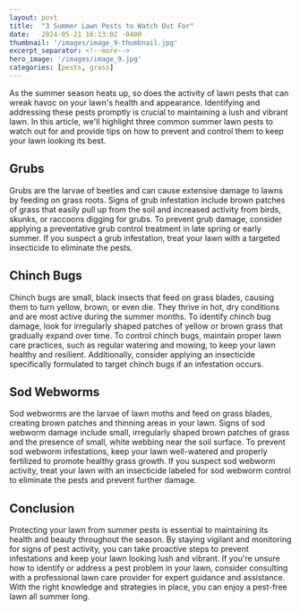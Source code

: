 ```yaml
---
layout: post
title:  "3 Summer Lawn Pests to Watch Out For"
date:   2024-05-21 16:13:02 -0400
thumbnail: '/images/image_9-thumbnail.jpg'
excerpt_separator: <!--more-->
hero_image: '/images/image_9.jpg'
categories: [pests, grass]
---
```

As the summer season heats up, so does the activity of lawn pests that can wreak havoc on your lawn's health and appearance.<!--more--> Identifying and addressing these pests promptly is crucial to maintaining a lush and vibrant lawn. In this article, we'll highlight three common summer lawn pests to watch out for and provide tips on how to prevent and control them to keep your lawn looking its best.

## Grubs
Grubs are the larvae of beetles and can cause extensive damage to lawns by feeding on grass roots. Signs of grub infestation include brown patches of grass that easily pull up from the soil and increased activity from birds, skunks, or raccoons digging for grubs. To prevent grub damage, consider applying a preventative grub control treatment in late spring or early summer. If you suspect a grub infestation, treat your lawn with a targeted insecticide to eliminate the pests.

## Chinch Bugs
Chinch bugs are small, black insects that feed on grass blades, causing them to turn yellow, brown, or even die. They thrive in hot, dry conditions and are most active during the summer months. To identify chinch bug damage, look for irregularly shaped patches of yellow or brown grass that gradually expand over time. To control chinch bugs, maintain proper lawn care practices, such as regular watering and mowing, to keep your lawn healthy and resilient. Additionally, consider applying an insecticide specifically formulated to target chinch bugs if an infestation occurs.

## Sod Webworms
Sod webworms are the larvae of lawn moths and feed on grass blades, creating brown patches and thinning areas in your lawn. Signs of sod webworm damage include small, irregularly shaped brown patches of grass and the presence of small, white webbing near the soil surface. To prevent sod webworm infestations, keep your lawn well-watered and properly fertilized to promote healthy grass growth. If you suspect sod webworm activity, treat your lawn with an insecticide labeled for sod webworm control to eliminate the pests and prevent further damage.

## Conclusion
Protecting your lawn from summer pests is essential to maintaining its health and beauty throughout the season. By staying vigilant and monitoring for signs of pest activity, you can take proactive steps to prevent infestations and keep your lawn looking lush and vibrant. If you're unsure how to identify or address a pest problem in your lawn, consider consulting with a professional lawn care provider for expert guidance and assistance. With the right knowledge and strategies in place, you can enjoy a pest-free lawn all summer long.
